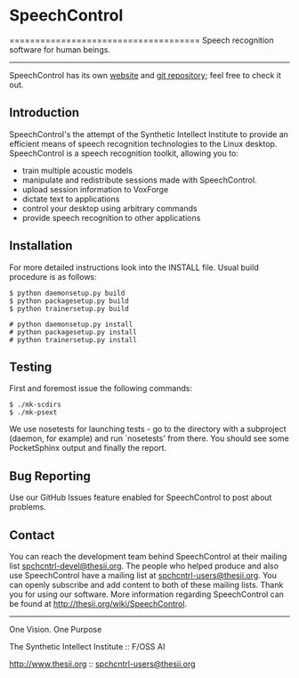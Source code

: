 # SpeechControl

=====================================
Speech recognition software for human beings.

***

SpeechControl has its own [website](http://thesii.org/wiki/SpeechControl) and 
[git repository](https://github.com/thesii/speechcontrol); feel free to check it out.

## Introduction

SpeechControl's the attempt of the Synthetic Intellect Institute to
provide an efficient means of speech recognition technologies to the
Linux desktop. SpeechControl is a speech recognition toolkit, allowing
you to:

  * train multiple acoustic models
  * manipulate and redistribute sessions made with SpeechControl.
  * upload session information to VoxForge
  * dictate text to applications
  * control your desktop using arbitrary commands
  * provide speech recognition to other applications

## Installation

For more detailed instructions look into the INSTALL file.
Usual build procedure is as follows:

    $ python daemonsetup.py build
    $ python packagesetup.py build
    $ python trainersetup.py build

    # python daemonsetup.py install
    # python packagesetup.py install
    # python trainersetup.py install

## Testing

First and foremost issue the following commands:

    $ ./mk-scdirs
    $ ./mk-psext

We use nosetests for launching tests - go to the directory with a subproject
(daemon, for example) and run `nosetests' from there. You should see some
PocketSphinx output and finally the report.

## Bug Reporting

Use our GitHub Issues feature enabled for SpeechControl to post about problems.

## Contact
You can reach the development team behind SpeechControl at their
mailing list spchcntrl-devel@thesii.org. The people who helped produce
and also use SpeechControl have a mailing list at spchcntrl-users@thesii.org.
You can openly subscribe and add content to both of these mailing lists.
Thank you for using our software. More information regarding SpeechControl
can be found at http://thesii.org/wiki/SpeechControl.


***
One Vision. One Purpose

The Synthetic Intellect Institute :: F/OSS AI

http://www.thesii.org :: spchcntrl-users@thesii.org
